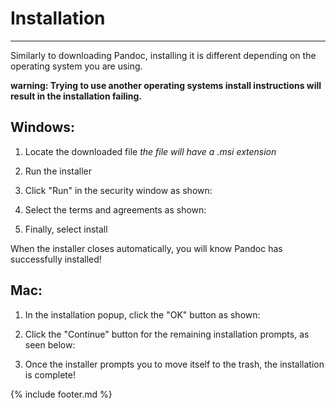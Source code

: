 # Installation

---

Similarly to downloading Pandoc, installing it is different depending on the operating system you are using. 

**warning: Trying to use another operating systems install instructions will result in the installation failing.**

## Windows: 
1. Locate the downloaded file
	*the file will have a .msi extension*

2. Run the installer

3. Click "Run" in the security window as shown:

4. Select the terms and agreements as shown:

5. Finally, select install

When the installer closes automatically, you will know Pandoc has successfully installed!

## Mac:

1. In the installation popup, click the "OK" button as shown:

2. Click the "Continue" button for the remaining installation prompts, as seen below:

3. Once the installer prompts you to move itself to the trash, the installation is complete!




{% include footer.md %}
